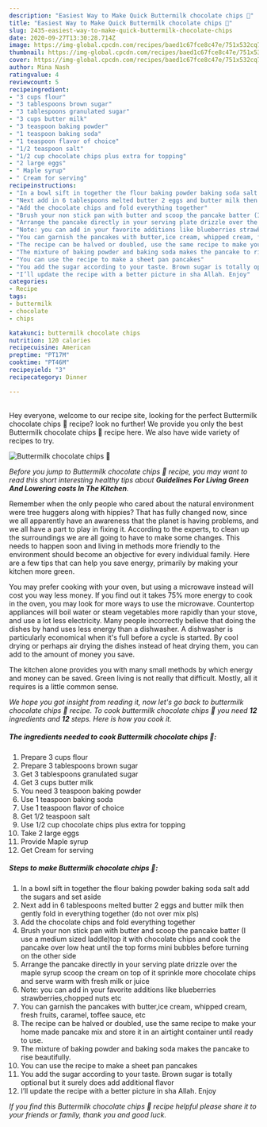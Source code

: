 ```yaml
---
description: "Easiest Way to Make Quick Buttermilk chocolate chips 🥞"
title: "Easiest Way to Make Quick Buttermilk chocolate chips 🥞"
slug: 2435-easiest-way-to-make-quick-buttermilk-chocolate-chips
date: 2020-09-27T13:30:28.714Z
image: https://img-global.cpcdn.com/recipes/baed1c67fce8c47e/751x532cq70/buttermilk-chocolate-chips-🥞-recipe-main-photo.jpg
thumbnail: https://img-global.cpcdn.com/recipes/baed1c67fce8c47e/751x532cq70/buttermilk-chocolate-chips-🥞-recipe-main-photo.jpg
cover: https://img-global.cpcdn.com/recipes/baed1c67fce8c47e/751x532cq70/buttermilk-chocolate-chips-🥞-recipe-main-photo.jpg
author: Mina Nash
ratingvalue: 4
reviewcount: 5
recipeingredient:
- "3 cups flour"
- "3 tablespoons brown sugar"
- "3 tablespoons granulated sugar"
- "3 cups butter milk"
- "3 teaspoon baking powder"
- "1 teaspoon baking soda"
- "1 teaspoon flavor of choice"
- "1/2 teaspoon salt"
- "1/2 cup chocolate chips plus extra for topping"
- "2 large eggs"
- " Maple syrup"
- " Cream for serving"
recipeinstructions:
- "In a bowl sift in together the flour baking powder baking soda salt add the sugars and set aside"
- "Next add in 6 tablespoons melted butter 2 eggs and butter milk then gently fold in everything together (do not over mix pls)"
- "Add the chocolate chips and fold everything together"
- "Brush your non stick pan with butter and scoop the pancake batter (I use a medium sized laddle)top it with chocolate chips and cook the pancake over low heat until the top forms mini bubbles before turning on the other side"
- "Arrange the pancake directly in your serving plate drizzle over the maple syrup scoop the cream on top of it sprinkle more chocolate chips and serve warm with fresh milk or juice"
- "Note: you can add in your favorite additions like blueberries strawberries,chopped nuts etc"
- "You can garnish the pancakes with butter,ice cream, whipped cream, fresh fruits, caramel, toffee sauce, etc"
- "The recipe can be halved or doubled, use the same recipe to make your home made pancake mix and store it in an airtight container until ready to use."
- "The mixture of baking powder and baking soda makes the pancake to rise beautifully."
- "You can use the recipe to make a sheet pan pancakes"
- "You add the sugar according to your taste. Brown sugar is totally optional but it surely does add additional flavor"
- "I’ll update the recipe with a better picture in sha Allah. Enjoy"
categories:
- Recipe
tags:
- buttermilk
- chocolate
- chips

katakunci: buttermilk chocolate chips 
nutrition: 120 calories
recipecuisine: American
preptime: "PT17M"
cooktime: "PT46M"
recipeyield: "3"
recipecategory: Dinner

---
```

<br>
Hey everyone, welcome to our recipe site, looking for the perfect Buttermilk chocolate chips 🥞 recipe? look no further! We provide you only the best Buttermilk chocolate chips 🥞 recipe here. We also have wide variety of recipes to try.
<br>


![Buttermilk chocolate chips 🥞](https://img-global.cpcdn.com/recipes/baed1c67fce8c47e/751x532cq70/buttermilk-chocolate-chips-🥞-recipe-main-photo.jpg)

<i>Before you jump to Buttermilk chocolate chips 🥞 recipe, you may want to read this short interesting healthy tips about 
<strong>Guidelines For Living Green And Lowering costs In The Kitchen</strong>.</i>
</br>

Remember when the only people who cared about the natural environment were tree huggers along with hippies? That has fully changed now, since we all apparently have an awareness that the planet is having problems, and we all have a part to play in fixing it. According to the experts, to clean up the surroundings we are all going to have to make some changes. This needs to happen soon and living in methods more friendly to the environment should become an objective for every individual family. Here are a few tips that can help you save energy, primarily by making your kitchen more green.

You may prefer cooking with your oven, but using a microwave instead will cost you way less money. If you find out it takes 75% more energy to cook in the oven, you may look for more ways to use the microwave. Countertop appliances will boil water or steam vegetables more rapidly than your stove, and use a lot less electricity. Many people incorrectly believe that doing the dishes by hand uses less energy than a dishwasher. A dishwasher is particularly economical when it's full before a cycle is started. By cool drying or perhaps air drying the dishes instead of heat drying them, you can add to the amount of money you save.

The kitchen alone provides you with many small methods by which energy and money can be saved. Green living is not really that difficult. Mostly, all it requires is a little common sense.


<i>We hope you got insight from reading it, now let's go back to buttermilk chocolate chips 🥞 recipe. To cook buttermilk chocolate chips 🥞 you need <strong>12</strong> ingredients and <strong>12</strong> steps. Here is how you cook it.
</i>

##### The ingredients needed to cook Buttermilk chocolate chips 🥞:

1. Prepare 3 cups flour
1. Prepare 3 tablespoons brown sugar
1. Get 3 tablespoons granulated sugar
1. Get 3 cups butter milk
1. You need 3 teaspoon baking powder
1. Use 1 teaspoon baking soda
1. Use 1 teaspoon flavor of choice
1. Get 1/2 teaspoon salt
1. Use 1/2 cup chocolate chips plus extra for topping
1. Take 2 large eggs
1. Provide  Maple syrup
1. Get  Cream for serving


##### Steps to make Buttermilk chocolate chips 🥞:

1. In a bowl sift in together the flour baking powder baking soda salt add the sugars and set aside
1. Next add in 6 tablespoons melted butter 2 eggs and butter milk then gently fold in everything together (do not over mix pls)
1. Add the chocolate chips and fold everything together
1. Brush your non stick pan with butter and scoop the pancake batter (I use a medium sized laddle)top it with chocolate chips and cook the pancake over low heat until the top forms mini bubbles before turning on the other side
1. Arrange the pancake directly in your serving plate drizzle over the maple syrup scoop the cream on top of it sprinkle more chocolate chips and serve warm with fresh milk or juice
1. Note: you can add in your favorite additions like blueberries strawberries,chopped nuts etc
1. You can garnish the pancakes with butter,ice cream, whipped cream, fresh fruits, caramel, toffee sauce, etc
1. The recipe can be halved or doubled, use the same recipe to make your home made pancake mix and store it in an airtight container until ready to use.
1. The mixture of baking powder and baking soda makes the pancake to rise beautifully.
1. You can use the recipe to make a sheet pan pancakes
1. You add the sugar according to your taste. Brown sugar is totally optional but it surely does add additional flavor
1. I’ll update the recipe with a better picture in sha Allah. Enjoy


<i>If you find this Buttermilk chocolate chips 🥞 recipe helpful please share it to your friends or family, thank you and good luck.</i>
